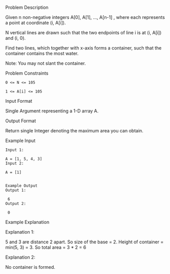 Problem Description

Given n non-negative integers A[0], A[1], ..., A[n-1] , where each represents a point at coordinate (i, A[i]).

N vertical lines are drawn such that the two endpoints of line i is at (i, A[i]) and (i, 0).

Find two lines, which together with x-axis forms a container, such that the container contains the most water.

Note: You may not slant the container.



Problem Constraints

    0 <= N <= 105
    
    1 <= A[i] <= 105



Input Format

Single Argument representing a 1-D array A.



Output Format

Return single Integer denoting the maximum area you can obtain.



Example Input

    Input 1:
    
    A = [1, 5, 4, 3]
    Input 2:
    
    A = [1]
    
    
    Example Output
    Output 1:
    
     6
    Output 2:
    
     0


Example Explanation

Explanation 1:

 
5 and 3 are distance 2 apart. So size of the base = 2. Height of container = min(5, 3) = 3. 
So total area = 3 * 2 = 6

Explanation 2:

 
No container is formed.